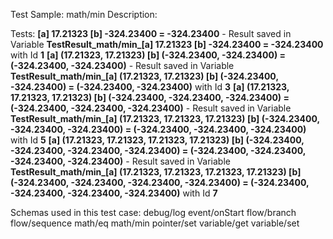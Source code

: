 Test Sample: math/min
Description: 

Tests:
	**[a] 17.21323 [b] -324.23400 = -324.23400** - Result saved in Variable **TestResult_math/min_[a] 17.21323 [b] -324.23400 = -324.23400** with Id **1**
	**[a] (17.21323, 17.21323) [b] (-324.23400, -324.23400) = (-324.23400, -324.23400)** - Result saved in Variable **TestResult_math/min_[a] (17.21323, 17.21323) [b] (-324.23400, -324.23400) = (-324.23400, -324.23400)** with Id **3**
	**[a] (17.21323, 17.21323, 17.21323) [b] (-324.23400, -324.23400, -324.23400) = (-324.23400, -324.23400, -324.23400)** - Result saved in Variable **TestResult_math/min_[a] (17.21323, 17.21323, 17.21323) [b] (-324.23400, -324.23400, -324.23400) = (-324.23400, -324.23400, -324.23400)** with Id **5**
	**[a] (17.21323, 17.21323, 17.21323, 17.21323) [b] (-324.23400, -324.23400, -324.23400, -324.23400) = (-324.23400, -324.23400, -324.23400, -324.23400)** - Result saved in Variable **TestResult_math/min_[a] (17.21323, 17.21323, 17.21323, 17.21323) [b] (-324.23400, -324.23400, -324.23400, -324.23400) = (-324.23400, -324.23400, -324.23400, -324.23400)** with Id **7**

Schemas used in this test case:
	debug/log
	event/onStart
	flow/branch
	flow/sequence
	math/eq
	math/min
	pointer/set
	variable/get
	variable/set

